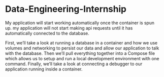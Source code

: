 # Data-Engineering-Internship

My application will start working automatically once the
container is spun up. my application will not start making
api requests until it has automatically connected to the database.

First, we’ll take a look at running a database in a container and how we use volumes and networking to persist our data and allow our application to talk with the database. Then we’ll pull everything together into a Compose file which allows us to setup and run a local development environment with one command. Finally, we’ll take a look at connecting a debugger to our application running inside a container.
